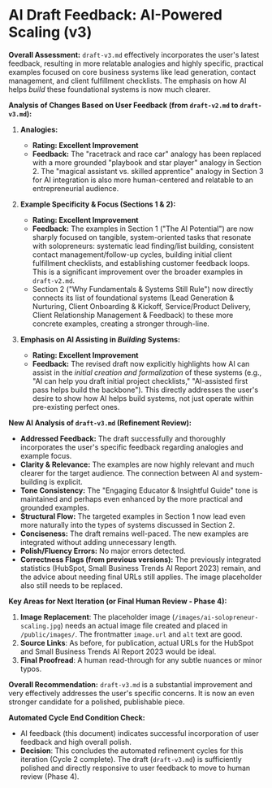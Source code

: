 # AI Draft Feedback: AI-Powered Scaling (v3)

**Overall Assessment:** `draft-v3.md` effectively incorporates the user's latest feedback, resulting in more relatable analogies and highly specific, practical examples focused on core business systems like lead generation, contact management, and client fulfillment checklists. The emphasis on how AI helps *build* these foundational systems is now much clearer.

**Analysis of Changes Based on User Feedback (from `draft-v2.md` to `draft-v3.md`):**

1.  **Analogies:**
    *   **Rating: Excellent Improvement**
    *   **Feedback:** The "racetrack and race car" analogy has been replaced with a more grounded "playbook and star player" analogy in Section 2. The "magical assistant vs. skilled apprentice" analogy in Section 3 for AI integration is also more human-centered and relatable to an entrepreneurial audience.

2.  **Example Specificity & Focus (Sections 1 & 2):**
    *   **Rating: Excellent Improvement**
    *   **Feedback:** The examples in Section 1 ("The AI Potential") are now sharply focused on tangible, system-oriented tasks that resonate with solopreneurs: systematic lead finding/list building, consistent contact management/follow-up cycles, building initial client fulfillment checklists, and establishing customer feedback loops. This is a significant improvement over the broader examples in `draft-v2.md`.
    *   Section 2 ("Why Fundamentals & Systems Still Rule") now directly connects its list of foundational systems (Lead Generation & Nurturing, Client Onboarding & Kickoff, Service/Product Delivery, Client Relationship Management & Feedback) to these more concrete examples, creating a stronger through-line.

3.  **Emphasis on AI Assisting in *Building* Systems:**
    *   **Rating: Excellent Improvement**
    *   **Feedback:** The revised draft now explicitly highlights how AI can assist in the *initial creation and formalization* of these systems (e.g., "AI can help you draft initial project checklists," "AI-assisted first pass helps build the backbone"). This directly addresses the user's desire to show how AI helps build systems, not just operate within pre-existing perfect ones.

**New AI Analysis of `draft-v3.md` (Refinement Review):**

*   **Addressed Feedback:** The draft successfully and thoroughly incorporates the user's specific feedback regarding analogies and example focus.
*   **Clarity & Relevance:** The examples are now highly relevant and much clearer for the target audience. The connection between AI and system-building is explicit.
*   **Tone Consistency:** The "Engaging Educator & Insightful Guide" tone is maintained and perhaps even enhanced by the more practical and grounded examples.
*   **Structural Flow:** The targeted examples in Section 1 now lead even more naturally into the types of systems discussed in Section 2.
*   **Conciseness:** The draft remains well-paced. The new examples are integrated without adding unnecessary length.
*   **Polish/Fluency Errors:** No major errors detected.
*   **Correctness Flags (from previous versions):** The previously integrated statistics (HubSpot, Small Business Trends AI Report 2023) remain, and the advice about needing final URLs still applies. The image placeholder also still needs to be replaced.

**Key Areas for Next Iteration (or Final Human Review - Phase 4):**

1.  **Image Replacement**: The placeholder image (`/images/ai-solopreneur-scaling.jpg`) needs an actual image file created and placed in `/public/images/`. The frontmatter `image.url` and `alt` text are good.
2.  **Source Links**: As before, for publication, actual URLs for the HubSpot and Small Business Trends AI Report 2023 would be ideal.
3.  **Final Proofread**: A human read-through for any subtle nuances or minor typos.

**Overall Recommendation:** `draft-v3.md` is a substantial improvement and very effectively addresses the user's specific concerns. It is now an even stronger candidate for a polished, publishable piece.

**Automated Cycle End Condition Check:**
*   AI feedback (this document) indicates successful incorporation of user feedback and high overall polish.
*   **Decision**: This concludes the automated refinement cycles for this iteration (Cycle 2 complete). The draft (`draft-v3.md`) is sufficiently polished and directly responsive to user feedback to move to human review (Phase 4). 